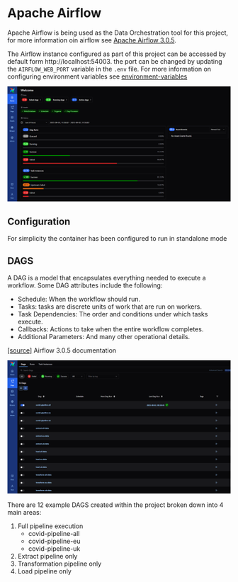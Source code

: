 # Apache Airflow

Apache Airflow is being used as the Data Orchestration tool for this project, for more information oin airflow see [Apache Airflow 3.0.5](https://airflow.apache.org/docs/apache-airflow/3.0.5/index.html).

The Airflow instance configured as part of this project can be accessed by default form http://localhost:54003. the port can be changed by updating the ``AIRFLOW_WEB_PORT`` variable in the ``.env`` file. For more information on configuring environment variables see [environment-variables](environment-variables.md)

![airflow-home](../img/airflow-home.png)

## Configuration
For simplicity the container has been configured to run in standalone mode


## DAGS
A DAG is a model that encapsulates everything needed to execute a workflow. Some DAG attributes include the following:

- Schedule: When the workflow should run.
- Tasks: tasks are discrete units of work that are run on workers.
- Task Dependencies: The order and conditions under which tasks execute.
- Callbacks: Actions to take when the entire workflow completes.
- Additional Parameters: And many other operational details.

[[source]](https://airflow.apache.org/docs/apache-airflow/3.0.5/index.html#dags) Airflow 3.0.5 documentation

![airflow-dags](../img/dags.png)

There are 12 example DAGS created within the project broken down into 4 main areas:
1. Full pipeline execution
    - covid-pipeline-all
    - covid-pipeline-eu
    - covid-pipeline-uk
1. Extract pipeline only
1. Transformation pipeline only
1. Load pipeline only
